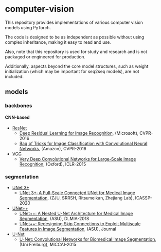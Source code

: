 # computer-vision
This repository provides implementations of various computer vision models using PyTorch.

The code is designed to be as independent as possible without using complex inheritance, making it easy to read and use.

Also, note that this repository is used for study and research and is not packaged or engineered for production.

Additionally, aspects beyond the core model structures, 
such as weight initialization (which may be important for seq2seq models), are not included.

## models

### backbones

#### CNN-based
- [ResNet](models/backbones/resnet.py)
  - [Deep Residual Learning for Image Recognition](https://arxiv.org/abs/1512.03385), (Microsoft), CVPR-2016
  - [Bag of Tricks for Image Classification with Convolutional Neural Networks](https://arxiv.org/abs/1812.01187), (Amazon), CVPR-2019
- [VGG](models/backbones/vgg.py)
  - [Very Deep Convolutional Networks for Large-Scale Image Recognition](https://arxiv.org/abs/1409.1556), (Oxford), ICLR-2015

### segmentation
- [UNet 3+](models/segmentation/unet3p.py)
  - [UNet 3+: A Full-Scale Connected UNet for Medical Image Segmentation](https://arxiv.org/abs/2004.08790), (ZJU, SRRSH, Ritsumeikan, Zhejiang Lab), ICASSP-2020
- [UNet++](models/segmentation/unetpp.py)
  - [UNet++: A Nested U-Net Architecture for Medical Image Segmentation](https://arxiv.org/abs/1807.10165), (ASU), DLMIA-2018
  - [UNet++: Redesigning Skip Connections to Exploit Multiscale Features in Image Segmentation](https://arxiv.org/abs/1912.05074), (ASU), Journal
- [U-Net](models/segmentation/unet.py)
  - [U-Net: Convolutional Networks for Biomedical Image Segmentation](https://arxiv.org/abs/1505.04597), (Uni Freiburg), MICCAI-2015
